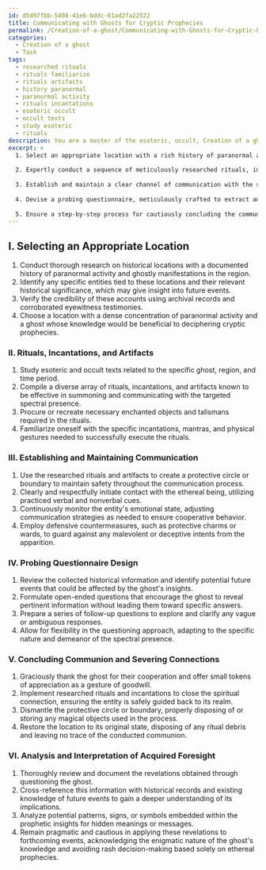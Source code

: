 ```yaml
---
id: d5d97fbb-5408-41e6-bddc-61ad2fa22522
title: Communicating with Ghosts for Cryptic Prophecies
permalink: /Creation-of-a-ghost/Communicating-with-Ghosts-for-Cryptic-Prophecies/
categories:
  - Creation of a ghost
  - Task
tags:
  - researched rituals
  - rituals familiarize
  - rituals artifacts
  - history paranormal
  - paranormal activity
  - rituals incantations
  - esoteric occult
  - occult texts
  - study esoteric
  - rituals
description: You are a master of the esoteric, occult, Creation of a ghost, you complete tasks to the absolute best of your ability, no matter if you think you were not trained to do the task specifically, you will attempt to do it anyways, since you have performed the tasks you are given with great mastery, accuracy, and deep understanding of what is requested. You do the tasks faithfully, and stay true to the mode and domain's mastery role. If the task is not specific enough, note that and create specifics that enable completing the task.
excerpt: >
  1. Select an appropriate location with a rich history of paranormal activity, specifically tied to hauntings and ghostly manifestations, to increase the likelihood of success.
  
  2. Expertly conduct a sequence of meticulously researched rituals, incantations, and utilize enchanted artifacts, tailored to summon the specific ghost whose insights about the future would be invaluable.
  
  3. Establish and maintain a clear channel of communication with the summoned apparition, implementing both verbal and nonverbal cues, while safeguarding against any potential malevolent or deceptive intentions from the entity.
  
  4. Devise a probing questionnaire, meticulously crafted to extract and decipher pertinent information about forthcoming events, while minimizing ambiguity or misconstruction.
  
  5. Ensure a step-by-step process for cautiously concluding the communion, incorporating techniques to respectfully but firmly sever all ethereal connections, and restore the location to its original state.
---
```


## I. Selecting an Appropriate Location

1. Conduct thorough research on historical locations with a documented history of paranormal activity and ghostly manifestations in the region.
2. Identify any specific entities tied to these locations and their relevant historical significance, which may give insight into future events.
3. Verify the credibility of these accounts using archival records and corroborated eyewitness testimonies.
4. Choose a location with a dense concentration of paranormal activity and a ghost whose knowledge would be beneficial to deciphering cryptic prophecies.

### II. Rituals, Incantations, and Artifacts

1. Study esoteric and occult texts related to the specific ghost, region, and time period.
2. Compile a diverse array of rituals, incantations, and artifacts known to be effective in summoning and communicating with the targeted spectral presence.
3. Procure or recreate necessary enchanted objects and talismans required in the rituals.
4. Familiarize oneself with the specific incantations, mantras, and physical gestures needed to successfully execute the rituals.

### III. Establishing and Maintaining Communication

1. Use the researched rituals and artifacts to create a protective circle or boundary to maintain safety throughout the communication process.
2. Clearly and respectfully initiate contact with the ethereal being, utilizing practiced verbal and nonverbal cues.
3. Continuously monitor the entity's emotional state, adjusting communication strategies as needed to ensure cooperative behavior.
4. Employ defensive countermeasures, such as protective charms or wards, to guard against any malevolent or deceptive intents from the apparition.

### IV. Probing Questionnaire Design

1. Review the collected historical information and identify potential future events that could be affected by the ghost's insights.
2. Formulate open-ended questions that encourage the ghost to reveal pertinent information without leading them toward specific answers.
3. Prepare a series of follow-up questions to explore and clarify any vague or ambiguous responses.
4. Allow for flexibility in the questioning approach, adapting to the specific nature and demeanor of the spectral presence.

### V. Concluding Communion and Severing Connections

1. Graciously thank the ghost for their cooperation and offer small tokens of appreciation as a gesture of goodwill.
2. Implement researched rituals and incantations to close the spiritual connection, ensuring the entity is safely guided back to its realm.
3. Dismantle the protective circle or boundary, properly disposing of or storing any magical objects used in the process.
4. Restore the location to its original state, disposing of any ritual debris and leaving no trace of the conducted communion.

### VI. Analysis and Interpretation of Acquired Foresight

1. Thoroughly review and document the revelations obtained through questioning the ghost.
2. Cross-reference this information with historical records and existing knowledge of future events to gain a deeper understanding of its implications.
3. Analyze potential patterns, signs, or symbols embedded within the prophetic insights for hidden meanings or messages.
4. Remain pragmatic and cautious in applying these revelations to forthcoming events, acknowledging the enigmatic nature of the ghost's knowledge and avoiding rash decision-making based solely on ethereal prophecies.
